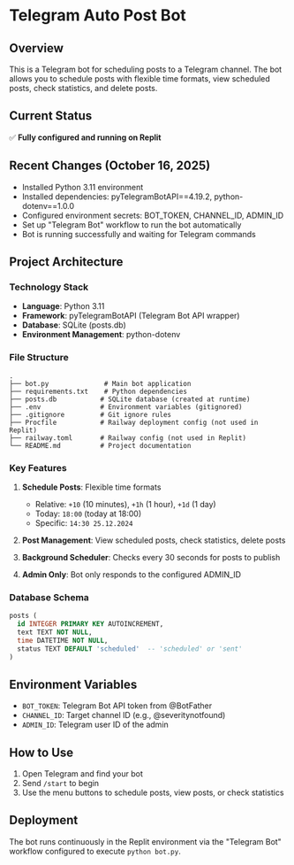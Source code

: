 # Telegram Auto Post Bot

## Overview
This is a Telegram bot for scheduling posts to a Telegram channel. The bot allows you to schedule posts with flexible time formats, view scheduled posts, check statistics, and delete posts.

## Current Status
✅ **Fully configured and running on Replit**

## Recent Changes (October 16, 2025)
- Installed Python 3.11 environment
- Installed dependencies: pyTelegramBotAPI==4.19.2, python-dotenv==1.0.0
- Configured environment secrets: BOT_TOKEN, CHANNEL_ID, ADMIN_ID
- Set up "Telegram Bot" workflow to run the bot automatically
- Bot is running successfully and waiting for Telegram commands

## Project Architecture

### Technology Stack
- **Language**: Python 3.11
- **Framework**: pyTelegramBotAPI (Telegram Bot API wrapper)
- **Database**: SQLite (posts.db)
- **Environment Management**: python-dotenv

### File Structure
```
.
├── bot.py              # Main bot application
├── requirements.txt    # Python dependencies
├── posts.db           # SQLite database (created at runtime)
├── .env               # Environment variables (gitignored)
├── .gitignore         # Git ignore rules
├── Procfile           # Railway deployment config (not used in Replit)
├── railway.toml       # Railway config (not used in Replit)
└── README.md          # Project documentation
```

### Key Features
1. **Schedule Posts**: Flexible time formats
   - Relative: `+10` (10 minutes), `+1h` (1 hour), `+1d` (1 day)
   - Today: `18:00` (today at 18:00)
   - Specific: `14:30 25.12.2024`

2. **Post Management**: View scheduled posts, check statistics, delete posts
3. **Background Scheduler**: Checks every 30 seconds for posts to publish
4. **Admin Only**: Bot only responds to the configured ADMIN_ID

### Database Schema
```sql
posts (
  id INTEGER PRIMARY KEY AUTOINCREMENT,
  text TEXT NOT NULL,
  time DATETIME NOT NULL,
  status TEXT DEFAULT 'scheduled'  -- 'scheduled' or 'sent'
)
```

## Environment Variables
- `BOT_TOKEN`: Telegram Bot API token from @BotFather
- `CHANNEL_ID`: Target channel ID (e.g., @severitynotfound)
- `ADMIN_ID`: Telegram user ID of the admin

## How to Use
1. Open Telegram and find your bot
2. Send `/start` to begin
3. Use the menu buttons to schedule posts, view posts, or check statistics

## Deployment
The bot runs continuously in the Replit environment via the "Telegram Bot" workflow configured to execute `python bot.py`.
